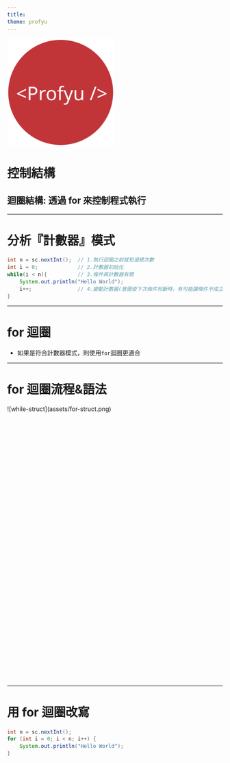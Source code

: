 ```yaml
---
title:  
theme: profyu
---
```


<!-- .slide: data-background="assets/background.png" -->
<img style='border:none;background:none;box-shadow:none;' src='assets/logo.svg' width="250"/>

# 控制結構
## 迴圈結構: 透過 for 來控制程式執行

---

# 分析『計數器』模式

```java
int n = sc.nextInt();  // 1.執行迴圈之前就知道總次數
int i = 0;             // 2.計數器初始化
while(i < n){          // 3.條件與計數器有關
    System.out.println("Hello World");
    i++;               // 4.變動計數器(意圖使下次條件判斷時，有可能讓條件不成立)
}
```

---

# for 迴圈

* 如果是符合計數器模式，則使用`for`迴圈更適合

<!--講解非計數器模式的例子應用while-->

---

# for 迴圈流程&語法

<div style="height: 40rem;">
![while-struct](assets/for-struct.png)
</div>

---

# 用 for 迴圈改寫

```java
int n = sc.nextInt(); 
for (int i = 0; i < n; i++) {
    System.out.println("Hello World");
}
```

